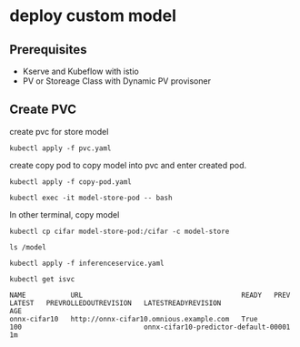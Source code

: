 # deploy custom model 

## Prerequisites
- Kserve and Kubeflow with istio
- PV or Storeage Class with Dynamic PV provisoner

## Create PVC
create pvc for store model
```
kubectl apply -f pvc.yaml
```

create copy pod to copy model into pvc and enter created pod.
```
kubectl apply -f copy-pod.yaml

kubectl exec -it model-store-pod -- bash
```

In other terminal, copy model
```
kubectl cp cifar model-store-pod:/cifar -c model-store
```

```
ls /model
```

```
kubectl apply -f inferenceservice.yaml
```

```
kubectl get isvc

NAME           URL                                       READY   PREV   LATEST   PREVROLLEDOUTREVISION   LATESTREADYREVISION                    AGE
onnx-cifar10   http://onnx-cifar10.omnious.example.com   True           100                              onnx-cifar10-predictor-default-00001   1m
```

